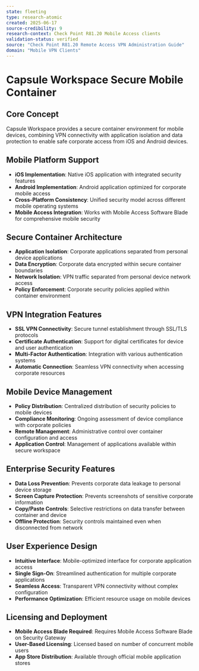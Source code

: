 ```yaml
---
state: fleeting
type: research-atomic
created: 2025-06-17
source-credibility: 9
research-context: Check Point R81.20 Mobile Access clients
validation-status: verified
source: "Check Point R81.20 Remote Access VPN Administration Guide"
domain: "Mobile VPN Clients"
---
```


# Capsule Workspace Secure Mobile Container

## Core Concept
Capsule Workspace provides a secure container environment for mobile devices, combining VPN connectivity with application isolation and data protection to enable safe corporate access from iOS and Android devices.

## Mobile Platform Support
- **iOS Implementation**: Native iOS application with integrated security features
- **Android Implementation**: Android application optimized for corporate mobile access
- **Cross-Platform Consistency**: Unified security model across different mobile operating systems
- **Mobile Access Integration**: Works with Mobile Access Software Blade for comprehensive mobile security

## Secure Container Architecture
- **Application Isolation**: Corporate applications separated from personal device applications
- **Data Encryption**: Corporate data encrypted within secure container boundaries
- **Network Isolation**: VPN traffic separated from personal device network access
- **Policy Enforcement**: Corporate security policies applied within container environment

## VPN Integration Features
- **SSL VPN Connectivity**: Secure tunnel establishment through SSL/TLS protocols
- **Certificate Authentication**: Support for digital certificates for device and user authentication
- **Multi-Factor Authentication**: Integration with various authentication systems
- **Automatic Connection**: Seamless VPN connectivity when accessing corporate resources

## Mobile Device Management
- **Policy Distribution**: Centralized distribution of security policies to mobile devices
- **Compliance Monitoring**: Ongoing assessment of device compliance with corporate policies
- **Remote Management**: Administrative control over container configuration and access
- **Application Control**: Management of applications available within secure workspace

## Enterprise Security Features
- **Data Loss Prevention**: Prevents corporate data leakage to personal device storage
- **Screen Capture Protection**: Prevents screenshots of sensitive corporate information
- **Copy/Paste Controls**: Selective restrictions on data transfer between container and device
- **Offline Protection**: Security controls maintained even when disconnected from network

## User Experience Design
- **Intuitive Interface**: Mobile-optimized interface for corporate application access
- **Single Sign-On**: Streamlined authentication for multiple corporate applications
- **Seamless Access**: Transparent VPN connectivity without complex configuration
- **Performance Optimization**: Efficient resource usage on mobile devices

## Licensing and Deployment
- **Mobile Access Blade Required**: Requires Mobile Access Software Blade on Security Gateway
- **User-Based Licensing**: Licensed based on number of concurrent mobile users
- **App Store Distribution**: Available through official mobile application stores